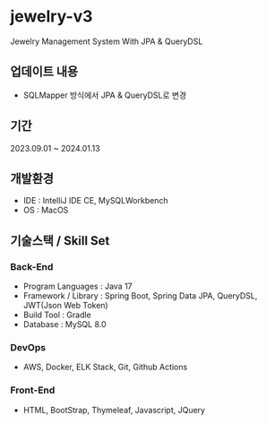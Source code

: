 # jewelry-v3
Jewelry Management System With JPA & QueryDSL

## 업데이트 내용
- SQLMapper 방식에서 JPA & QueryDSL로 변경

## 기간
2023.09.01 ~ 2024.01.13

## 개발환경
- IDE : IntelliJ IDE CE, MySQLWorkbench
- OS : MacOS

## 기술스택 / Skill Set
### Back-End
- Program Languages : Java 17
- Framework / Library : Spring Boot, Spring Data JPA, QueryDSL, JWT(Json Web Token)
- Build Tool : Gradle
- Database : MySQL 8.0

### DevOps
- AWS, Docker, ELK Stack, Git, Github Actions
  
### Front-End
- HTML, BootStrap, Thymeleaf, Javascript, JQuery

